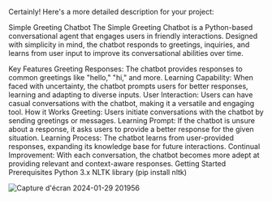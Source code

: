 
Certainly! Here's a more detailed description for your project:

Simple Greeting Chatbot
The Simple Greeting Chatbot is a Python-based conversational agent that engages users in friendly interactions. Designed with simplicity in mind, the chatbot responds to greetings, inquiries, and learns from user input to improve its conversational abilities over time.

Key Features
Greeting Responses: The chatbot provides responses to common greetings like "hello," "hi," and more.
Learning Capability: When faced with uncertainty, the chatbot prompts users for better responses, learning and adapting to diverse inputs.
User Interaction: Users can have casual conversations with the chatbot, making it a versatile and engaging tool.
How it Works
Greeting: Users initiate conversations with the chatbot by sending greetings or messages.
Learning Prompt: If the chatbot is unsure about a response, it asks users to provide a better response for the given situation.
Learning Process: The chatbot learns from user-provided responses, expanding its knowledge base for future interactions.
Continual Improvement: With each conversation, the chatbot becomes more adept at providing relevant and context-aware responses.
Getting Started
Prerequisites
Python 3.x
NLTK library (pip install nltk)

![Capture d'écran 2024-01-29 201956](https://github.com/GABSIWAEL/simple-Learning-ai-chatbot/assets/149884257/16f87c41-774f-49e2-9986-f6e2cba0fec5)
